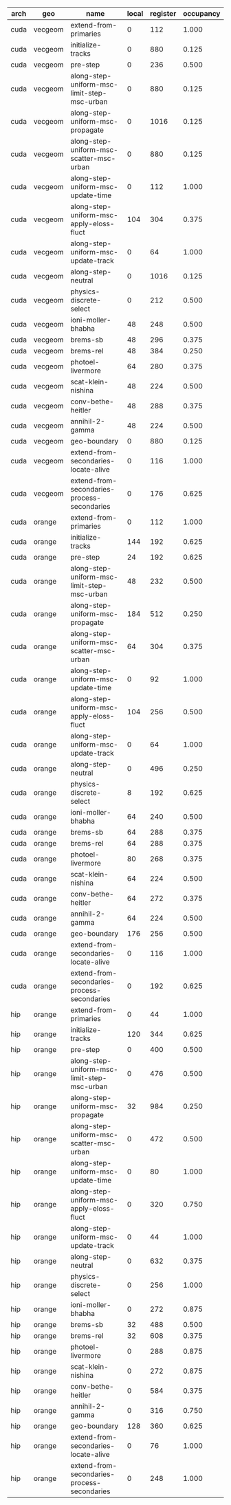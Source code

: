 | arch | geo     | name                                        | local | register | occupancy |
| ---- | ------- | ------------------------------------------- | ----- | -------- | --------- |
| cuda | vecgeom | extend-from-primaries                       |     0 |      112 |     1.000 |
| cuda | vecgeom | initialize-tracks                           |     0 |      880 |     0.125 |
| cuda | vecgeom | pre-step                                    |     0 |      236 |     0.500 |
| cuda | vecgeom | along-step-uniform-msc-limit-step-msc-urban |     0 |      880 |     0.125 |
| cuda | vecgeom | along-step-uniform-msc-propagate            |     0 |     1016 |     0.125 |
| cuda | vecgeom | along-step-uniform-msc-scatter-msc-urban    |     0 |      880 |     0.125 |
| cuda | vecgeom | along-step-uniform-msc-update-time          |     0 |      112 |     1.000 |
| cuda | vecgeom | along-step-uniform-msc-apply-eloss-fluct    |   104 |      304 |     0.375 |
| cuda | vecgeom | along-step-uniform-msc-update-track         |     0 |       64 |     1.000 |
| cuda | vecgeom | along-step-neutral                          |     0 |     1016 |     0.125 |
| cuda | vecgeom | physics-discrete-select                     |     0 |      212 |     0.500 |
| cuda | vecgeom | ioni-moller-bhabha                          |    48 |      248 |     0.500 |
| cuda | vecgeom | brems-sb                                    |    48 |      296 |     0.375 |
| cuda | vecgeom | brems-rel                                   |    48 |      384 |     0.250 |
| cuda | vecgeom | photoel-livermore                           |    64 |      280 |     0.375 |
| cuda | vecgeom | scat-klein-nishina                          |    48 |      224 |     0.500 |
| cuda | vecgeom | conv-bethe-heitler                          |    48 |      288 |     0.375 |
| cuda | vecgeom | annihil-2-gamma                             |    48 |      224 |     0.500 |
| cuda | vecgeom | geo-boundary                                |     0 |      880 |     0.125 |
| cuda | vecgeom | extend-from-secondaries-locate-alive        |     0 |      116 |     1.000 |
| cuda | vecgeom | extend-from-secondaries-process-secondaries |     0 |      176 |     0.625 |
| cuda | orange  | extend-from-primaries                       |     0 |      112 |     1.000 |
| cuda | orange  | initialize-tracks                           |   144 |      192 |     0.625 |
| cuda | orange  | pre-step                                    |    24 |      192 |     0.625 |
| cuda | orange  | along-step-uniform-msc-limit-step-msc-urban |    48 |      232 |     0.500 |
| cuda | orange  | along-step-uniform-msc-propagate            |   184 |      512 |     0.250 |
| cuda | orange  | along-step-uniform-msc-scatter-msc-urban    |    64 |      304 |     0.375 |
| cuda | orange  | along-step-uniform-msc-update-time          |     0 |       92 |     1.000 |
| cuda | orange  | along-step-uniform-msc-apply-eloss-fluct    |   104 |      256 |     0.500 |
| cuda | orange  | along-step-uniform-msc-update-track         |     0 |       64 |     1.000 |
| cuda | orange  | along-step-neutral                          |     0 |      496 |     0.250 |
| cuda | orange  | physics-discrete-select                     |     8 |      192 |     0.625 |
| cuda | orange  | ioni-moller-bhabha                          |    64 |      240 |     0.500 |
| cuda | orange  | brems-sb                                    |    64 |      288 |     0.375 |
| cuda | orange  | brems-rel                                   |    64 |      288 |     0.375 |
| cuda | orange  | photoel-livermore                           |    80 |      268 |     0.375 |
| cuda | orange  | scat-klein-nishina                          |    64 |      224 |     0.500 |
| cuda | orange  | conv-bethe-heitler                          |    64 |      272 |     0.375 |
| cuda | orange  | annihil-2-gamma                             |    64 |      224 |     0.500 |
| cuda | orange  | geo-boundary                                |   176 |      256 |     0.500 |
| cuda | orange  | extend-from-secondaries-locate-alive        |     0 |      116 |     1.000 |
| cuda | orange  | extend-from-secondaries-process-secondaries |     0 |      192 |     0.625 |
| hip  | orange  | extend-from-primaries                       |     0 |       44 |     1.000 |
| hip  | orange  | initialize-tracks                           |   120 |      344 |     0.625 |
| hip  | orange  | pre-step                                    |     0 |      400 |     0.500 |
| hip  | orange  | along-step-uniform-msc-limit-step-msc-urban |     0 |      476 |     0.500 |
| hip  | orange  | along-step-uniform-msc-propagate            |    32 |      984 |     0.250 |
| hip  | orange  | along-step-uniform-msc-scatter-msc-urban    |     0 |      472 |     0.500 |
| hip  | orange  | along-step-uniform-msc-update-time          |     0 |       80 |     1.000 |
| hip  | orange  | along-step-uniform-msc-apply-eloss-fluct    |     0 |      320 |     0.750 |
| hip  | orange  | along-step-uniform-msc-update-track         |     0 |       44 |     1.000 |
| hip  | orange  | along-step-neutral                          |     0 |      632 |     0.375 |
| hip  | orange  | physics-discrete-select                     |     0 |      256 |     1.000 |
| hip  | orange  | ioni-moller-bhabha                          |     0 |      272 |     0.875 |
| hip  | orange  | brems-sb                                    |    32 |      488 |     0.500 |
| hip  | orange  | brems-rel                                   |    32 |      608 |     0.375 |
| hip  | orange  | photoel-livermore                           |     0 |      288 |     0.875 |
| hip  | orange  | scat-klein-nishina                          |     0 |      272 |     0.875 |
| hip  | orange  | conv-bethe-heitler                          |     0 |      584 |     0.375 |
| hip  | orange  | annihil-2-gamma                             |     0 |      316 |     0.750 |
| hip  | orange  | geo-boundary                                |   128 |      360 |     0.625 |
| hip  | orange  | extend-from-secondaries-locate-alive        |     0 |       76 |     1.000 |
| hip  | orange  | extend-from-secondaries-process-secondaries |     0 |      248 |     1.000 |
